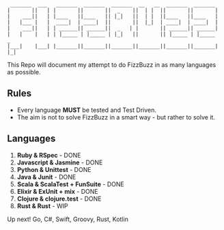 ```
 _______  ___   _______  _______  _______  __   __  _______  _______
|       ||   | |       ||       ||  _    ||  | |  ||       ||       |
|    ___||   | |____   ||____   || |_|   ||  | |  ||____   ||____   |
|   |___ |   |  ____|  | ____|  ||       ||  |_|  | ____|  | ____|  |
|    ___||   | | ______|| ______||  _   | |       || ______|| ______|
|   |    |   | | |_____ | |_____ | |_|   ||       || |_____ | |_____   _
|___|    |___| |_______||_______||_______||_______||_______||_______| |_|
```

This Repo will document my attempt to do FizzBuzz in as many languages as possible.

## Rules

* Every language **MUST** be tested and Test Driven.
* The aim is not to solve FizzBuzz in a smart way - but rather to solve it.


## Languages

1. **Ruby & RSpec** - DONE
2. **Javascript & Jasmine** - DONE
3. **Python & Unittest** - DONE
4. **Java & Junit** - DONE
5. **Scala & ScalaTest + FunSuite** - DONE
6. **Elixir & ExUnit + mix** - DONE
7. **Clojure & clojure.test** - DONE
8. **Rust & Rust** - WIP


Up next! Go, C#, Swift, Groovy, Rust, Kotlin



